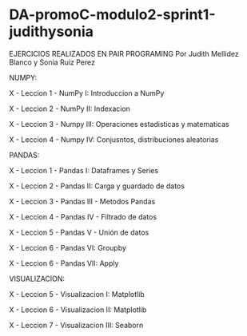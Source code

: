 # DA-promoC-modulo2-sprint1-judithysonia

EJERCICIOS REALIZADOS EN PAIR PROGRAMING
Por Judith Mellidez Blanco y Sonia Ruiz Perez

NUMPY:

X - Leccion 1 - NumPy I: Introduccion a NumPy

X - Leccion 2 - NumPy II: Indexacion

X - Leccion 3 - Numpy III: Operaciones estadisticas y matematicas

X - Leccion 4 - Numpy IV: Conjusntos, distribuciones aleatorias 



PANDAS:

X - Leccion 1 - Pandas I: Dataframes y Series

X - Leccion 2 - Pandas II: Carga y guardado de datos

X - Leccion 3 - Pandas III - Metodos Pandas

X - Leccion 4 - Pandas IV - Filtrado de datos 

X - Leccion 5 - Pandas V - Unión de datos

X - Leccion 6 - Pandas VI: Groupby

X - Leccion 6 - Pandas VII: Apply



VISUALIZACION:

X - Leccion 5 - Visualizacion I: Matplotlib

X - Leccion 6 - Visualizacion II: Matplotlib

X - Leccion 7 - Visualizacion III: Seaborn
